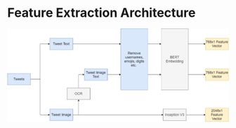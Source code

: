 # Feature Extraction Architecture

![alt text](https://github.com/VedantPandya/hateContent-Identification/blob/main/Model/feature-extraction/featureExtraction-Arch.drawio.png)

